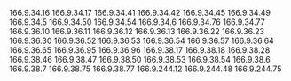 166.9.34.16
166.9.34.17
166.9.34.41
166.9.34.42
166.9.34.45
166.9.34.49
166.9.34.5
166.9.34.50
166.9.34.54
166.9.34.6
166.9.34.76
166.9.34.77
166.9.36.10
166.9.36.11
166.9.36.12
166.9.36.13
166.9.36.22
166.9.36.23
166.9.36.30
166.9.36.52
166.9.36.53
166.9.36.54
166.9.36.57
166.9.36.64
166.9.36.65
166.9.36.95
166.9.36.96
166.9.38.17
166.9.38.18
166.9.38.28
166.9.38.46
166.9.38.47
166.9.38.50
166.9.38.53
166.9.38.54
166.9.38.6
166.9.38.7
166.9.38.75
166.9.38.77
166.9.244.12
166.9.244.48
166.9.244.75